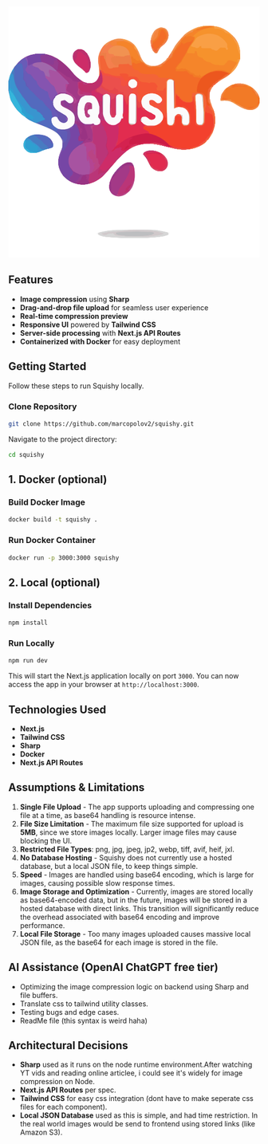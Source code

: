 

![Squishy Logo](./app//public/logo.svg)

## Features

- **Image compression** using **Sharp**
- **Drag-and-drop file upload** for seamless user experience
- **Real-time compression preview**
- **Responsive UI** powered by **Tailwind CSS**
- **Server-side processing** with **Next.js API Routes**
- **Containerized with Docker** for easy deployment

## Getting Started

Follow these steps to run Squishy locally.

### Clone Repository

```bash
git clone https://github.com/marcopolov2/squishy.git
```

Navigate to the project directory:

```bash
cd squishy
```

## **1. Docker (optional)**

### Build Docker Image

```bash
docker build -t squishy .
```

### Run Docker Container

```bash
docker run -p 3000:3000 squishy
```

## **2. Local (optional)**

### Install Dependencies

```bash
npm install
```

### Run Locally

```bash
npm run dev
```

This will start the Next.js application locally on port `3000`. You can now access the app in your browser at `http://localhost:3000`.

## **Technologies Used**

- **Next.js** 
- **Tailwind CSS**  
- **Sharp** 
- **Docker**  
- **Next.js API Routes**  

##  **Assumptions & Limitations**

1. **Single File Upload** - The app supports uploading and compressing one file at a time, as base64 handling is resource intense.
2. **File Size Limitation** - The maximum file size supported for upload is **5MB**, since we store images locally. Larger image files may cause blocking the UI.
3. **Restricted File Types**: png, jpg, jpeg, jp2, webp, tiff, avif, heif, jxl.
4. **No Database Hosting** - Squishy does not currently use a hosted database, but a local JSON file, to keep things simple.
5. **Speed** - Images are handled using base64 encoding, which is large for images, causing possible slow response times.
6. **Image Storage and Optimization** - Currently, images are stored locally as base64-encoded data, but in the future, images will be stored in a hosted database with direct links. This transition will significantly reduce the overhead associated with base64 encoding and improve performance.
7. **Local File Storage** - Too many images uploaded causes massive local JSON file, as the base64 for each image is stored in the file.
   
## **AI Assistance (OpenAI ChatGPT free tier)**

- Optimizing the image compression logic on backend using Sharp and file buffers.
- Translate css to tailwind utility classes.
- Testing bugs and edge cases.
- ReadMe file (this syntax is weird haha)

## **Architectural Decisions**

- **Sharp** used as it runs on the node runtime environment.After watching YT vids and reading online articlee, i could see it's widely for image compression on Node.
- **Next.js API Routes** per spec.
- **Tailwind CSS** for easy css integration (dont have to make seperate css files for each component).
- **Local JSON Database** used as this is simple, and had time restriction. In the real world images would be send to frontend using stored links (like Amazon S3).
